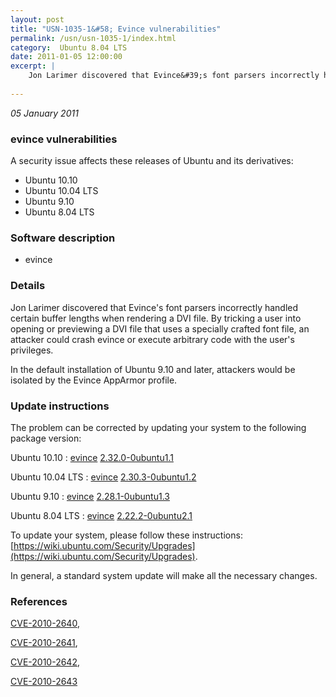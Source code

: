 ```yaml
---
layout: post
title: "USN-1035-1&#58; Evince vulnerabilities"
permalink: /usn/usn-1035-1/index.html
category:  Ubuntu 8.04 LTS
date: 2011-01-05 12:00:00
excerpt: |
    Jon Larimer discovered that Evince&#39;s font parsers incorrectly handled certain buffer lengths when rendering a DVI file. By tricking a user into opening or previewing a DVI file that uses a specially crafted font file, an attacker could crash evince or execute arbitrary code with the user&#39;s privileges.
    
--- 
```

 
 

*05 January 2011*

### evince vulnerabilities

A security issue affects these releases of Ubuntu and its derivatives:

* Ubuntu 10.10
* Ubuntu 10.04 LTS
* Ubuntu 9.10
* Ubuntu 8.04 LTS

### Software description

* evince 

### Details

Jon Larimer discovered that Evince&#39;s font parsers incorrectly handled certain buffer lengths when rendering a DVI file. By tricking a user into opening or previewing a DVI file that uses a specially crafted font file, an attacker could crash evince or execute arbitrary code with the user&#39;s privileges.

In the default installation of Ubuntu 9.10 and later, attackers would be isolated by the Evince AppArmor profile. 

### Update instructions

The problem can be corrected by updating your system to the following package version:

Ubuntu 10.10
 : [evince](https://launchpad.net/ubuntu/+source/evince) <span> [2.32.0-0ubuntu1.1](https://launchpad.net/ubuntu/+source/evince/2.32.0-0ubuntu1.1) </span> 

Ubuntu 10.04 LTS
 : [evince](https://launchpad.net/ubuntu/+source/evince) <span> [2.30.3-0ubuntu1.2](https://launchpad.net/ubuntu/+source/evince/2.30.3-0ubuntu1.2) </span> 

Ubuntu 9.10
 : [evince](https://launchpad.net/ubuntu/+source/evince) <span> [2.28.1-0ubuntu1.3](https://launchpad.net/ubuntu/+source/evince/2.28.1-0ubuntu1.3) </span> 

Ubuntu 8.04 LTS
 : [evince](https://launchpad.net/ubuntu/+source/evince) <span> [2.22.2-0ubuntu2.1](https://launchpad.net/ubuntu/+source/evince/2.22.2-0ubuntu2.1) </span> 

To update your system, please follow these instructions: [https://wiki.ubuntu.com/Security/Upgrades](https://wiki.ubuntu.com/Security/Upgrades).

In general, a standard system update will make all the necessary changes. 

### References

 
 [CVE-2010-2640](http://people.ubuntu.com/~ubuntu-security/cve/CVE-2010-2640), 

 [CVE-2010-2641](http://people.ubuntu.com/~ubuntu-security/cve/CVE-2010-2641), 

 [CVE-2010-2642](http://people.ubuntu.com/~ubuntu-security/cve/CVE-2010-2642), 

 [CVE-2010-2643](http://people.ubuntu.com/~ubuntu-security/cve/CVE-2010-2643)
 

